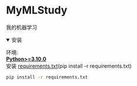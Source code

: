 # MyMLStudy
我的机器学习


<details open>  
<summary>安装</summary>   

环境:\
**[Python>=3.10.0](https://www.python.org/)**\
安装 [requirements.txt](https://kdai:8443/!/#alg_code/view/head/alg_python/algsegmentation/algseg/requirements.txt)(pip install -r requirements.txt)

```bash
pip install -r requirements.txt  
```  

</details>  


